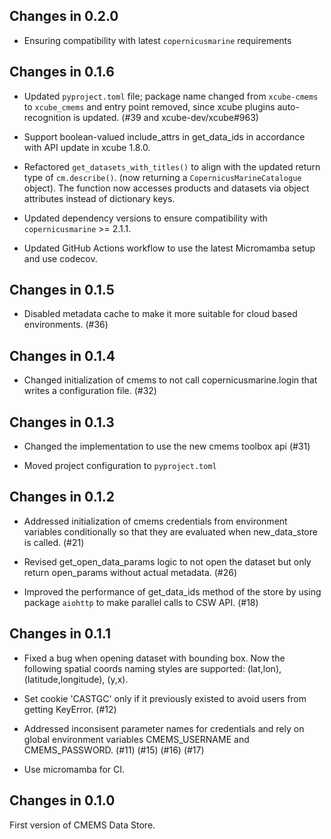 ## Changes in 0.2.0

- Ensuring compatibility with latest `copernicusmarine` requirements

## Changes in 0.1.6

- Updated `pyproject.toml` file; package name changed from `xcube-cmems`
  to `xcube_cmems` and entry point removed, since xcube plugins 
  auto-recognition is updated. (#39 and xcube-dev/xcube#963)

- Support boolean-valued include_attrs in get_data_ids in accordance with API update in 
  xcube 1.8.0.

- Refactored `get_datasets_with_titles()` to align with the updated return type of 
 `cm.describe()`. (now returning a `CopernicusMarineCatalogue` object). The function 
  now accesses products and datasets via object attributes instead of dictionary keys.

- Updated dependency versions to ensure compatibility with `copernicusmarine` >= 2.1.1.

- Updated GitHub Actions workflow to use the latest Micromamba setup and use codecov.

## Changes in 0.1.5

- Disabled metadata cache to make it more suitable for cloud based environments. (#36)

## Changes in 0.1.4

- Changed initialization of cmems to not call copernicusmarine.login that writes a 
  configuration file. (#32)


## Changes in 0.1.3

- Changed the implementation to use the new cmems toolbox api (#31)

- Moved project configuration to `pyproject.toml`

## Changes in 0.1.2 

- Addressed initialization of cmems credentials from environment variables conditionally
  so that they are evaluated when new_data_store is called. (#21)

- Revised get_open_data_params logic to not open the dataset but only return 
  open_params without actual metadata. (#26)

- Improved the performance of get_data_ids method of the store by using 
  package `aiohttp` to make parallel calls to CSW API. (#18)


## Changes in 0.1.1

- Fixed a bug when opening dataset with bounding box. Now the following spatial coords naming 
  styles are supported: (lat,lon), (latitude,longitude), (y,x).

- Set cookie 'CASTGC' only if it previously existed to avoid users from getting KeyError. (#12)

- Addressed inconsisent parameter names for credentials and rely on global environment 
  variables CMEMS_USERNAME and CMEMS_PASSWORD. (#11) (#15) (#16) (#17)

- Use micromamba for CI.

## Changes in 0.1.0

First version of CMEMS Data Store.
